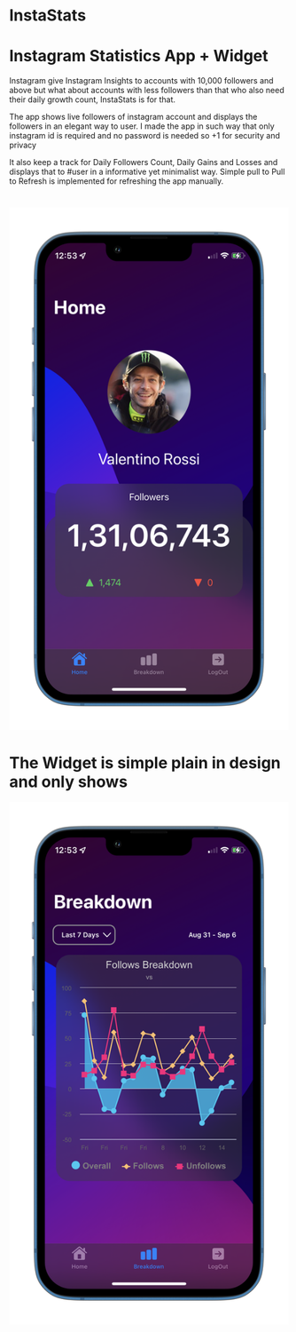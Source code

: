 # InstaStats
# Instagram Statistics App + Widget

Instagram give Instagram Insights to accounts with 10,000 followers and above but what about accounts with less followers than that who also need their daily growth count, InstaStats is for that.

The app shows live followers of instagram account and displays the followers in an elegant way to user. I made the app in such way that only instagram id is required and no password is needed so +1 for security and privacy

It also keep a track for Daily Followers Count, Daily Gains and Losses and displays that to #user in a informative yet minimalist way. Simple pull to Pull to Refresh is implemented for refreshing the app manually.

#
![Image](/InstaStats.png)
#

# The Widget is simple plain in design and only shows 

![Image](/InstaStats_widget.png)
